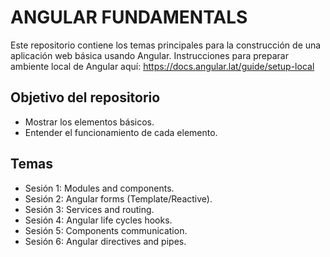 # ANGULAR FUNDAMENTALS

Este repositorio contiene los temas principales para la construcción de una aplicación web básica usando Angular.
Instrucciones para preparar ambiente local de Angular aquí: https://docs.angular.lat/guide/setup-local

## Objetivo del repositorio

- Mostrar los elementos básicos.
- Entender el funcionamiento de cada elemento.

## Temas

- Sesión 1: Modules and components.
- Sesión 2: Angular forms (Template/Reactive).
- Sesión 3: Services and routing.
- Sesión 4: Angular life cycles hooks.
- Sesión 5: Components communication.
- Sesión 6: Angular directives and pipes.

